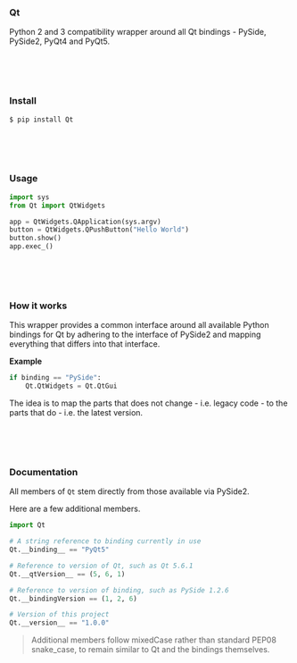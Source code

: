 ### Qt

Python 2 and 3 compatibility wrapper around all Qt bindings - PySide, PySide2, PyQt4 and PyQt5.

<br>
<br>
<br>

### Install

```bash
$ pip install Qt
```

<br>
<br>
<br>

### Usage

```python
import sys
from Qt import QtWidgets

app = QtWidgets.QApplication(sys.argv)
button = QtWidgets.QPushButton("Hello World")
button.show()
app.exec_()
```

<br>
<br>
<br>

### How it works

This wrapper provides a common interface around all available Python bindings for Qt by adhering to the interface of PySide2 and mapping everything that differs into that interface.

**Example**

```python
if binding == "PySide":
    Qt.QtWidgets = Qt.QtGui
```


The idea is to map the parts that does not change - i.e. legacy code - to the parts that do - i.e. the latest version.

<br>
<br>
<br>

### Documentation

All members of `Qt` stem directly from those available via PySide2.

Here are a few additional members.

```python
import Qt

# A string reference to binding currently in use
Qt.__binding__ == "PyQt5"

# Reference to version of Qt, such as Qt 5.6.1
Qt.__qtVersion__ == (5, 6, 1)

# Reference to version of binding, such as PySide 1.2.6
Qt.__bindingVersion == (1, 2, 6)

# Version of this project
Qt.__version__ == "1.0.0"
```

> Additional members follow mixedCase rather than standard PEP08 snake_case, to remain similar to Qt and the bindings themselves.
